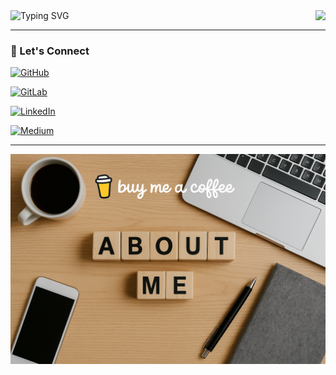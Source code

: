 <div class="row">
  <div class="col-1">
    <img align="right" src="https://visitor-badge.laobi.icu/badge?page_id=barishalici.visitor-badge">
  </div>
  <div class="col-11">
    <img src="https://readme-typing-svg.herokuapp.com?font=Fira+Code&pause=250&size=35&random=false&width=850&lines=Hello%2C+There!%F0%9F%91%8B;You+can+use+linkedin+to+contact+me." alt="Typing SVG" />
  </div>
</div>

---

### 🔗 Let's Connect

[![GitHub](https://img.shields.io/badge/GitHub-Follow%20me-181717?logo=github&logoColor=white&style=for-the-badge)](https://github.com/ibarish)

[![GitLab](https://img.shields.io/badge/GitLab-Check%20my%20Projects-FC6D26?logo=gitlab&logoColor=white&style=for-the-badge)](https://gitlab.com/ibarish)

[![LinkedIn](https://img.shields.io/badge/LinkedIn-Connect%20with%20me-0077B5?logo=linkedin&logoColor=white&style=for-the-badge)](https://www.linkedin.com/in/ibaris/)

[![Medium](https://img.shields.io/badge/Medium-Read%20my%20Articles-000000?logo=medium&logoColor=white&style=for-the-badge)](https://medium.com/@ibarish)

---

[![Buy Me a Coffee](https://raw.githubusercontent.com/ibarish/ibarish/main/assets/images/cover.png)](https://www.https://coff.ee/ibarish)

<!--
**ibarish/ibarish** is a ✨ _special_ ✨ repository because its `README.md` (this file) appears on your GitHub profile.

Here are some ideas to get you started:

- 🔭 I’m currently working on ...
- 🌱 I’m currently learning ...
- 👯 I’m looking to collaborate on ...
- 🤔 I’m looking for help with ...
- 💬 Ask me about ...
- 📫 How to reach me: ...
- 😄 Pronouns: ...
- ⚡ Fun fact: ...
-->
